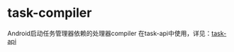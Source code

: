 # task-compiler
Android启动任务管理器依赖的处理器compiler
在task-api中使用，详见：[task-api](https://github.com/xjz-111/task-api)

